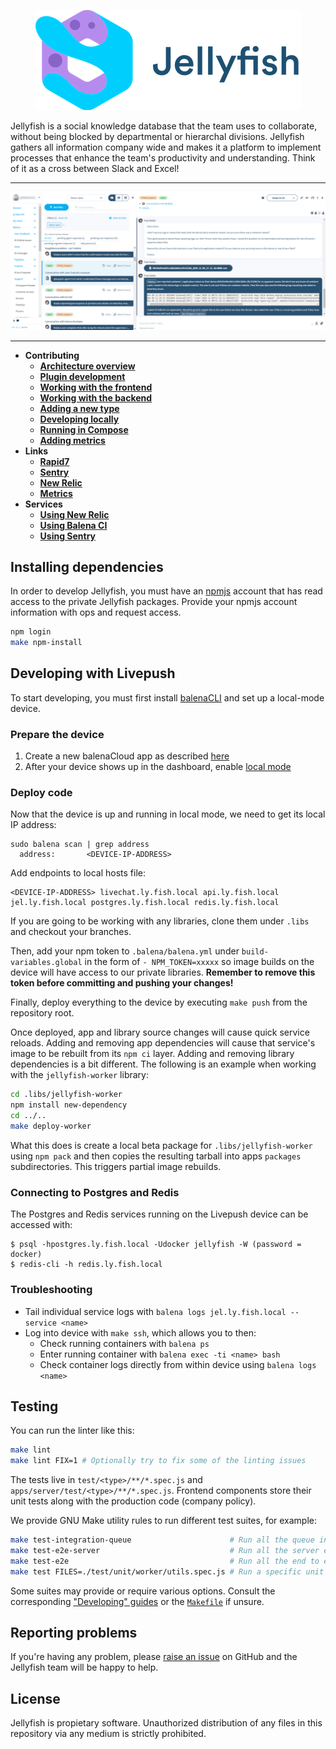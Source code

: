 <p align="center">
	<img src="./banner.png" height="160" />
</p>

Jellyfish is a social knowledge database that the team uses to collaborate,
without being blocked by departmental or hierarchal divisions. Jellyfish
gathers all information company wide and makes it a platform to implement
processes that enhance the team's productivity and understanding. Think of it
as a cross between Slack and Excel!

***

![Jellyfish Screenshot](./docs/assets/screenshot.png)

***

- **Contributing**
	- [**Architecture overview**](https://github.com/product-os/jellyfish/blob/master/ARCHITECTURE.md)
	- [**Plugin development**](https://github.com/product-os/jellyfish/blob/master/docs/developing/plugins.markdown)
	- [**Working with the frontend**](https://github.com/product-os/jellyfish/blob/master/docs/developing/frontend.markdown)
	- [**Working with the backend**](https://github.com/product-os/jellyfish/blob/master/docs/developing/backend.markdown)
	- [**Adding a new type**](https://github.com/product-os/jellyfish/blob/master/docs/developing/add-new-type.markdown)
	- [**Developing locally**](https://github.com/product-os/jellyfish/blob/master/docs/developing/local-development.markdown)
	- [**Running in Compose**](https://github.com/product-os/jellyfish/blob/master/docs/developing/running-in-compose.markdown)
	- [**Adding metrics**](https://github.com/product-os/jellyfish-metrics/blob/master/doc/adding-metrics.markdown)
- **Links**
	- [**Rapid7**](https://eu.ops.insight.rapid7.com/op/8306227C3C134F65ACF1#/search?logs=%5B%225df30105-2e0a-4e5a-b76a-baa5fc997b36%22%5D&range=Last%2020%20Minutes)
	- [**Sentry**](https://sentry.io/organizations/balena/issues/?project=1366139)
	- [**New Relic**](https://synthetics.newrelic.com/accounts/2054842/monitors/8bf2b38d-7c2a-4d71-9629-7cbf05b6bd21)
	- [**Metrics**](https://monitor.balena-cloud.com/d/jellyfish/jellyfish?orgId=1)
- **Services**
	- [**Using New Relic**](https://github.com/product-os/jellyfish/blob/master/docs/newrelic.markdown)
	- [**Using Balena CI**](https://github.com/product-os/jellyfish/blob/master/docs/balenaci.markdown)
	- [**Using Sentry**](https://github.com/product-os/jellyfish/blob/master/docs/sentry.markdown)

Installing dependencies
-----------------------

In order to develop Jellyfish, you must have an [npmjs](https://npmjs.com) account
that has read access to the private Jellyfish packages. Provide your npmjs account
information with ops and request access.

```sh
npm login
make npm-install
```

Developing with Livepush
------------------------

To start developing, you must first install [balenaCLI](https://github.com/balena-io/balena-cli) and set up a local-mode device.

### Prepare the device
1. Create a new balenaCloud app as described [here](https://www.balena.io/docs/learn/getting-started/intel-nuc/nodejs/)
2. After your device shows up in the dashboard, enable [local mode](https://www.balena.io/docs/learn/develop/local-mode/)

### Deploy code
Now that the device is up and running in local mode, we need to get its local IP address:
```
sudo balena scan | grep address
  address:       <DEVICE-IP-ADDRESS>
```

Add endpoints to local hosts file:
```
<DEVICE-IP-ADDRESS> livechat.ly.fish.local api.ly.fish.local jel.ly.fish.local postgres.ly.fish.local redis.ly.fish.local
```

If you are going to be working with any libraries, clone them under `.libs` and checkout your branches.

Then, add your npm token to `.balena/balena.yml` under `build-variables.global` in the form of
`- NPM_TOKEN=xxxxx` so image builds on the device will have access to our private libraries.
**Remember to remove this token before committing and pushing your changes!**

Finally, deploy everything to the device by executing `make push` from the repository root.

Once deployed, app and library source changes will cause quick service reloads. Adding and removing
app dependencies will cause that service's image to be rebuilt from its `npm ci` layer. Adding and
removing library dependencies is a bit different. The following is an example when working with the
`jellyfish-worker` library:

```sh
cd .libs/jellyfish-worker
npm install new-dependency
cd ../..
make deploy-worker
```

What this does is create a local beta package for `.libs/jellyfish-worker` using `npm pack` and then
copies the resulting tarball into apps `packages` subdirectories. This triggers partial image rebuilds.

### Connecting to Postgres and Redis
The Postgres and Redis services running on the Livepush device can be accessed with:
```
$ psql -hpostgres.ly.fish.local -Udocker jellyfish -W (password = docker)
$ redis-cli -h redis.ly.fish.local
```

### Troubleshooting
- Tail individual service logs with `balena logs jel.ly.fish.local --service <name>`
- Log into device with `make ssh`, which allows you to then:
	- Check running containers with `balena ps`
	- Enter running container with `balena exec -ti <name> bash`
	- Check container logs directly from within device using `balena logs <name>`

Testing
-------

You can run the linter like this:

```sh
make lint
make lint FIX=1 # Optionally try to fix some of the linting issues
```

The tests live in `test/<type>/**/*.spec.js` and `apps/server/test/<type>/**/*.spec.js`.
Frontend components store their unit tests along with the production code (company policy).

We provide GNU Make utility rules to run different test suites, for example:

```sh
make test-integration-queue                      # Run all the queue integration tests
make test-e2e-server                             # Run all the server end to end tests
make test-e2e                                    # Run all the end to end tests
make test FILES=./test/unit/worker/utils.spec.js # Run a specific unit test file inside "worker"
```

Some suites may provide or require various options. Consult the corresponding
["Developing"
guides](https://github.com/product-os/jellyfish/tree/master/docs/developing) or
the [`Makefile`](https://github.com/product-os/jellyfish/blob/master/Makefile)
if unsure.

Reporting problems
------------------

If you're having any problem, please [raise an
issue](https://github.com/product-os/jellyfish/issues/new) on GitHub and the
Jellyfish team will be happy to help.

License
-------

Jellyfish is propietary software. Unauthorized distribution of any files in
this repository via any medium is strictly prohibited.
